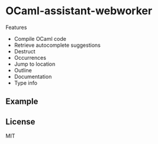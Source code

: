 OCaml-assistant-webworker
===


Features
- Compile OCaml code
- Retrieve autocomplete suggestions
- Destruct
- Occurrences
- Jump to location
- Outline
- Documentation
- Type info

Example
---

License
---
MIT
